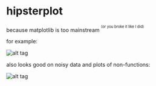 hipsterplot
===========

because matplotlib is too mainstream <sup><sup>(or you broke it like I did)</sup></sup>

for example:

![alt tag](http://i.imgur.com/uTySFPA.png)

also looks good on noisy data and plots of non-functions:

![alt tag](http://i.imgur.com/cedrFqR.png)
